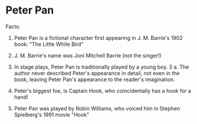 # Peter Pan

Facts:

1. Peter Pan is a fictional character first appearing in J. M. Barrie's 1902 book: "The Little White Bird"

2. J. M. Barrie's name was Joni Mitchell Barrie (not the singer!)

3. In stage plays, Peter Pan is traditionally played by a young boy.
3 a. The author never described Peter's appearance in detail, not even in the book, leaving Peter Pan's appearance to the reader's imagination.

5. Peter's biggest foe, is Captain Hook, who coincidentally has a hook for a hand!

6. Peter Pan was played by Robin Williams, who voiced him in Stephen Spielberg's 1991 movie "Hook"
